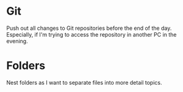 # Git
Push out all changes to Git repositories before the end of the day.
Especially, if I'm trying to access the repository in another PC in the evening.

# Folders
Nest folders as I want to separate files into more detail topics.
